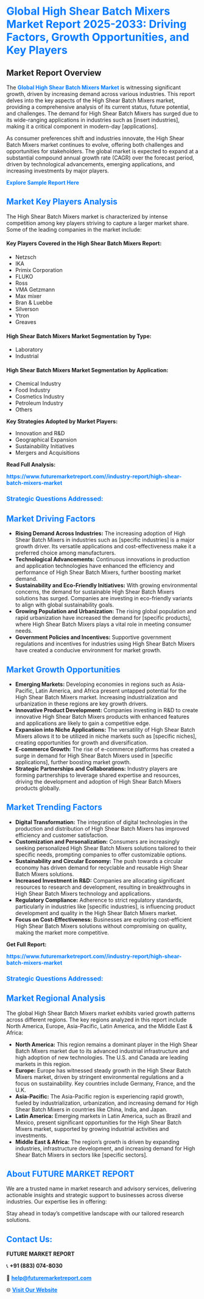 <h1 style="color: #007BFF;">Global High Shear Batch Mixers Market Report 2025-2033: Driving Factors, Growth Opportunities, and Key Players</h1>

<section id="overview">
<h2>Market Report Overview</h2>
<p>The <a href="https://www.futuremarketreport.com//industry-report/high-shear-batch-mixers-market" style="color: #007BFF; text-decoration: none;"><strong>Global High Shear Batch Mixers Market</strong></a> is witnessing significant growth, driven by increasing demand across various industries. This report delves into the key aspects of the High Shear Batch Mixers market, providing a comprehensive analysis of its current status, future potential, and challenges. The demand for High Shear Batch Mixers has surged due to its wide-ranging applications in industries such as [insert industries], making it a critical component in modern-day [applications].</p>
<p>As consumer preferences shift and industries innovate, the High Shear Batch Mixers market continues to evolve, offering both challenges and opportunities for stakeholders. The global market is expected to expand at a substantial compound annual growth rate (CAGR) over the forecast period, driven by technological advancements, emerging applications, and increasing investments by major players.</p>
</section>

<section id="overview">
<p><a href="https://www.futuremarketreport.com//request-sample/reportId=46222" style="color: #007BFF; text-decoration: none;"><strong>Explore Sample Report Here</strong></a></p>
</section>

<section id="key-players">
<h2 style="color: #007BFF;">Market Key Players Analysis</h2>
<p>The High Shear Batch Mixers market is characterized by intense competition among key players striving to capture a larger market share. Some of the leading companies in the market include:</p>
<h4>Key Players Covered in the High Shear Batch Mixers Report:</h4>
<ul><li>Netzsch</li><li>IKA</li><li>Primix Corporation</li><li>FLUKO</li><li>Ross</li><li>VMA Getzmann</li><li>Max mixer</li><li>Bran &amp; Luebbe</li><li>Silverson</li><li>Ytron</li><li>Greaves</li></ul>
<h4>High Shear Batch Mixers Market Segmentation by Type:</h4>
<ul><li>Laboratory</li><li>Industrial</li></ul>

<h4>High Shear Batch Mixers Market Segmentation by Application:</h4>
<ul><li>Chemical Industry</li><li>Food Industry</li><li>Cosmetics Industry</li><li>Petroleum Industry</li><li>Others</li></ul>
<p><strong>Key Strategies Adopted by Market Players:</strong></p>
<ul>
<li>Innovation and R&D</li>
<li>Geographical Expansion</li>
<li>Sustainability Initiatives</li>
<li>Mergers and Acquisitions</li>
</ul>
</section>

<section>
<p><strong>Read Full Analysis: </strong></p><a href="https://www.futuremarketreport.com//industry-report/high-shear-batch-mixers-market" style="color: #007BFF; text-decoration: none;"><strong>https://www.futuremarketreport.com//industry-report/high-shear-batch-mixers-market</strong></a>
<h3 style="color: #007BFF;">Strategic Questions Addressed:</h3>
</section>

<section id="driving-factors">
<h2 style="color: #007BFF;">Market Driving Factors</h2>
<ul>
<li><strong>Rising Demand Across Industries:</strong> The increasing adoption of High Shear Batch Mixers in industries such as [specific industries] is a major growth driver. Its versatile applications and cost-effectiveness make it a preferred choice among manufacturers.</li>
<li><strong>Technological Advancements:</strong> Continuous innovations in production and application technologies have enhanced the efficiency and performance of High Shear Batch Mixers, further boosting market demand.</li>
<li><strong>Sustainability and Eco-Friendly Initiatives:</strong> With growing environmental concerns, the demand for sustainable High Shear Batch Mixers solutions has surged. Companies are investing in eco-friendly variants to align with global sustainability goals.</li>
<li><strong>Growing Population and Urbanization:</strong> The rising global population and rapid urbanization have increased the demand for [specific products], where High Shear Batch Mixers plays a vital role in meeting consumer needs.</li>
<li><strong>Government Policies and Incentives:</strong> Supportive government regulations and incentives for industries using High Shear Batch Mixers have created a conducive environment for market growth.</li>
</ul>
</section>

<section id="growth-opportunities">
<h2 style="color: #007BFF;">Market Growth Opportunities</h2>
<ul>
<li><strong>Emerging Markets:</strong> Developing economies in regions such as Asia-Pacific, Latin America, and Africa present untapped potential for the High Shear Batch Mixers market. Increasing industrialization and urbanization in these regions are key growth drivers.</li>
<li><strong>Innovative Product Development:</strong> Companies investing in R&D to create innovative High Shear Batch Mixers products with enhanced features and applications are likely to gain a competitive edge.</li>
<li><strong>Expansion into Niche Applications:</strong> The versatility of High Shear Batch Mixers allows it to be utilized in niche markets such as [specific niches], creating opportunities for growth and diversification.</li>
<li><strong>E-commerce Growth:</strong> The rise of e-commerce platforms has created a surge in demand for High Shear Batch Mixers used in [specific applications], further boosting market growth.</li>
<li><strong>Strategic Partnerships and Collaborations:</strong> Industry players are forming partnerships to leverage shared expertise and resources, driving the development and adoption of High Shear Batch Mixers products globally.</li>
</ul>
</section>

<section id="trending-factors">
<h2 style="color: #007BFF;">Market Trending Factors</h2>
<ul>
<li><strong>Digital Transformation:</strong> The integration of digital technologies in the production and distribution of High Shear Batch Mixers has improved efficiency and customer satisfaction.</li>
<li><strong>Customization and Personalization:</strong> Consumers are increasingly seeking personalized High Shear Batch Mixers solutions tailored to their specific needs, prompting companies to offer customizable options.</li>
<li><strong>Sustainability and Circular Economy:</strong> The push towards a circular economy has driven demand for recyclable and reusable High Shear Batch Mixers solutions.</li>
<li><strong>Increased Investment in R&D:</strong> Companies are allocating significant resources to research and development, resulting in breakthroughs in High Shear Batch Mixers technology and applications.</li>
<li><strong>Regulatory Compliance:</strong> Adherence to strict regulatory standards, particularly in industries like [specific industries], is influencing product development and quality in the High Shear Batch Mixers market.</li>
<li><strong>Focus on Cost-Effectiveness:</strong> Businesses are exploring cost-efficient High Shear Batch Mixers solutions without compromising on quality, making the market more competitive.</li>
</ul>
</section>

<section>
<p><strong>Get Full Report: </strong></p><a href="https://www.futuremarketreport.com//industry-report/high-shear-batch-mixers-market" style="color: #007BFF; text-decoration: none;"><strong>https://www.futuremarketreport.com//industry-report/high-shear-batch-mixers-market</strong></a>
<h3 style="color: #007BFF;">Strategic Questions Addressed:</h3>
</section>


<section id="regional-analysis">
<h2 style="color: #007BFF;">Market Regional Analysis</h2>
<p>The global High Shear Batch Mixers market exhibits varied growth patterns across different regions. The key regions analyzed in this report include North America, Europe, Asia-Pacific, Latin America, and the Middle East & Africa:</p>
<ul>
<li><strong>North America:</strong> This region remains a dominant player in the High Shear Batch Mixers market due to its advanced industrial infrastructure and high adoption of new technologies. The U.S. and Canada are leading markets in this region.</li>
<li><strong>Europe:</strong> Europe has witnessed steady growth in the High Shear Batch Mixers market, driven by stringent environmental regulations and a focus on sustainability. Key countries include Germany, France, and the U.K.</li>
<li><strong>Asia-Pacific:</strong> The Asia-Pacific region is experiencing rapid growth, fueled by industrialization, urbanization, and increasing demand for High Shear Batch Mixers in countries like China, India, and Japan.</li>
<li><strong>Latin America:</strong> Emerging markets in Latin America, such as Brazil and Mexico, present significant opportunities for the High Shear Batch Mixers market, supported by growing industrial activities and investments.</li>
<li><strong>Middle East & Africa:</strong> The region’s growth is driven by expanding industries, infrastructure development, and increasing demand for High Shear Batch Mixers in sectors like [specific sectors].</li>
</ul>
</section>

<footer>
<h2 style="color: #007BFF;">About FUTURE MARKET REPORT</h2>
<p>We are a trusted name in market research and advisory services, delivering actionable insights and strategic support to businesses across diverse industries. Our expertise lies in offering:</p>

<p>Stay ahead in today’s competitive landscape with our tailored research solutions.</p>

<h2 style="color: #007BFF;">Contact Us:</h2>
<p><strong>FUTURE MARKET REPORT</strong></p>
<p>📞 <strong>+91 (883) 074-8030</strong></p>
<p>📧 <strong><a href="mailto:help@futuremarketreport.com" style="color: #007BFF;">help@futuremarketreport.com</a></strong></p>
<p>🌐 <strong><a href="https://www.futuremarketreport.com/" style="color: #007BFF;">Visit Our Website</a></strong></p>
</footer>